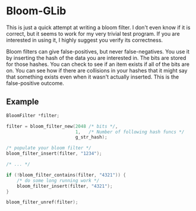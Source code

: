# Bloom-GLib

This is just a quick attempt at writing a bloom filter. I don't even know if it
is correct, but it seems to work for my very trivial test program. If you are
interested in using it, I highly suggest you verify its correctness.

Bloom filters can give false-positives, but never false-negatives. You use it
by inserting the hash of the data you are interested in. The bits are stored
for those hashes. You can check to see if an item exists if all of the bits are
on. You can see how if there are collisions in your hashes that it might say
that something exists even when it wasn't actually inserted. This is the
false-positive outcome.

## Example

```c
BloomFilter *filter;

filter = bloom_filter_new(2048 /* bits */,
                          1,   /* Number of following hash funcs */
                          g_str_hash);

/* populate your bloom filter */
bloom_filter_insert(filter, "1234");

/* ... */

if (!bloom_filter_contains(filter, "4321")) {
    /* do some long running work */
    bloom_filter_insert(filter, "4321");
}

bloom_filter_unref(filter);
```
